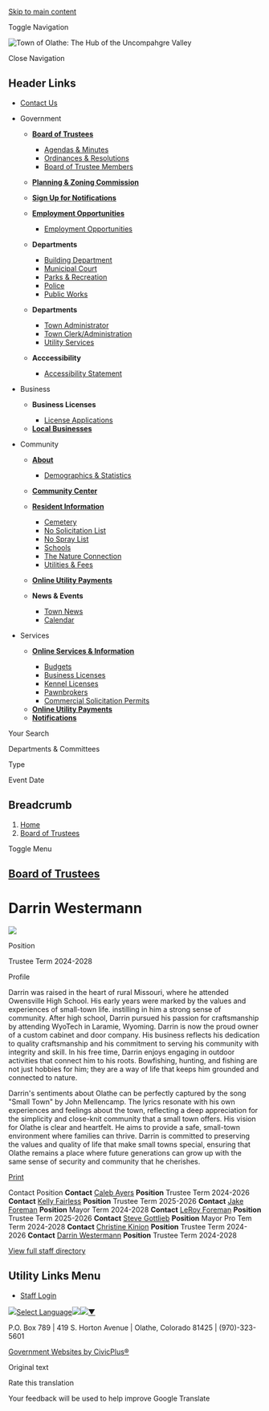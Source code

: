 [Skip to main content](https://www.townofolathe.org/board-trustees/directory-listing/darrin-westermann/)

Toggle Navigation

![Town of Olathe: The Hub of the Uncompahgre Valley](https://www.townofolathe.org/sites/g/files/vyhlif9641/files/logo.png)

Close Navigation

## Header Links

- [Contact Us](https://www.townofolathe.org/contact-us)

<!--THE END-->

- Government
  
  - [**Board of Trustees**](https://www.townofolathe.org/board-trustees)
    
    - [Agendas &amp; Minutes](https://www.townofolathe.org/meetings)
    - [Ordinances &amp; Resolutions](https://www.townofolathe.org/ordinances)
    - [Board of Trustee Members](https://www.townofolathe.org/node/1221)
  - [**Planning &amp; Zoning Commission**](https://www.townofolathe.org/planning-zoning-commission)
  - [**Sign Up for Notifications**](https://www.townofolathe.org/portal)
  - [**Employment Opportunities**](https://www.townofolathe.org/Employment-Opportunities)
    
    - [Employment Opportunities](https://www.townofolathe.org/Employment-Opportunities)
  
  <!--THE END-->
  
  - **Departments**
    
    - [Building Department](https://www.townofolathe.org/building-department)
    - [Municipal Court](https://www.townofolathe.org/municipal-court)
    - [Parks &amp; Recreation](https://www.townofolathe.org/parks)
    - [Police](https://www.townofolathe.org/police)
    - [Public Works](https://www.townofolathe.org/public-works)
  
  <!--THE END-->
  
  - **Departments**
    
    - [Town Administrator](https://www.townofolathe.org/town-administrator)
    - [Town Clerk/Administration](https://www.townofolathe.org/town-clerkadministration)
    - [Utility Services](https://www.townofolathe.org/utility-services)
  
  <!--THE END-->
  
  - **Acccessibility**
    
    - [Accessibility Statement](https://www.townofolathe.org/Accessibility-Statement)
- Business
  
  - **Business Licenses**
    
    - [License Applications](https://www.townofolathe.org/node/286)
  
  <!--THE END-->
  
  - [**Local Businesses**](https://www.townofolathe.org/node/311)
  
  <!--THE END-->
  
  <!--THE END-->
- Community
  
  - [**About**](https://www.townofolathe.org/about)
    
    - [Demographics &amp; Statistics](https://www.townofolathe.org/node/111)
  - [**Community Center**](https://www.townofolathe.org/node/266)
  
  <!--THE END-->
  
  - [**Resident Information**](https://www.townofolathe.org/resident-services)
    
    - [Cemetery](https://www.townofolathe.org/node/256)
    - [No Solicitation List](https://www.townofolathe.org/node/246)
    - [No Spray List](https://www.townofolathe.org/node/251)
    - [Schools](https://www.townofolathe.org/node/271)
    - [The Nature Connection](https://www.townofolathe.org/node/241)
    - [Utilities &amp; Fees](https://www.townofolathe.org/node/276)
  
  <!--THE END-->
  
  - [**Online Utility Payments**](https://www.townofolathe.org/node/261)
  - **News &amp; Events**
    
    - [Town News](https://www.townofolathe.org/news)
    - [Calendar](https://www.townofolathe.org/calendar)
  
  <!--THE END-->
- Services
  
  - [**Online Services &amp; Information**](https://www.townofolathe.org/online-services)
    
    - [Budgets](https://www.townofolathe.org/node/306)
    - [Business Licenses](https://www.townofolathe.org/node/286)
    - [Kennel Licenses](https://www.townofolathe.org/node/291)
    - [Pawnbrokers](https://www.townofolathe.org/node/296)
    - [Commercial Solicitation Permits](https://www.townofolathe.org/node/301)
  
  <!--THE END-->
  
  - [**Online Utility Payments**](https://www.townofolathe.org/node/261)
  - [**Notifications**](https://www.townofolathe.org/portal)
  
  <!--THE END-->
  
  <!--THE END-->

Your Search

Departments &amp; Committees

Type

Event Date

## Breadcrumb

1. [Home](https://www.townofolathe.org)
2. [Board of Trustees](https://www.townofolathe.org/board-trustees)

Toggle Menu

## [Board of Trustees](https://www.townofolathe.org/board-trustees)

# Darrin Westermann

![](https://www.townofolathe.org/sites/g/files/vyhlif9641/files/styles/directory_listings_body_with_photo/public/media/board-trustees/image/2241/trusteewestermann.jpg?itok=Zkr9myJk)

Position

Trustee Term 2024-2028

Profile

Darrin was raised in the heart of rural Missouri, where he attended Owensville High School. His early years were marked by the values and experiences of small-town life. instilling in him a strong sense of community. After high school, Darrin pursued his passion for craftsmanship by attending WyoTech in Laramie, Wyoming. Darrin is now the proud owner of a custom cabinet and door company. His business reflects his dedication to quality craftsmanship and his commitment to serving his community with integrity and skill. In his free time, Darrin enjoys engaging in outdoor activities that connect him to his roots. Bowfishing, hunting, and fishing are not just hobbies for him; they are a way of life that keeps him grounded and connected to nature. 

Darrin's sentiments about Olathe can be perfectly captured by the song "Small Town" by John Mellencamp. The lyrics resonate with his own experiences and feelings about the town, reflecting a deep appreciation for the simplicity and close-knit community that a small town offers. His vision for Olathe is clear and heartfelt. He aims to provide a safe, small-town environment where families can thrive. Darrin is committed to preserving the values and quality of life that make small towns special, ensuring that Olathe remains a place where future generations can grow up with the same sense of security and community that he cherishes. 

[Print](https://www.townofolathe.org/print/pdf/node/1201)

Contact Position **Contact** [Caleb Ayers](https://www.townofolathe.org/board-trustees/directory-listing/caleb-ayers) **Position** Trustee Term 2024-2026 **Contact** [Kelly Fairless](https://www.townofolathe.org/board-trustees/directory-listing/kelly-fairless) **Position** Trustee Term 2025-2026 **Contact** [Jake Foreman](https://www.townofolathe.org/board-trustees/directory-listing/jake-foreman) **Position** Mayor Term 2024-2028 **Contact** [LeRoy Foreman](https://www.townofolathe.org/board-trustees/directory-listing/leroy-foreman) **Position** Trustee Term 2025-2026 **Contact** [Steve Gottlieb](https://www.townofolathe.org/board-trustees/directory-listing/steve-gottlieb) **Position** Mayor Pro Tem Term 2024-2028 **Contact** [Christine Kinion](https://www.townofolathe.org/board-trustees/directory-listing/christine-kinion) **Position** Trustee Term 2024-2026 **Contact** [Darrin Westermann](https://www.townofolathe.org/board-trustees/directory-listing/darrin-westermann) **Position** Trustee Term 2024-2028

[View full staff directory](https://www.townofolathe.org/directory)

## Utility Links Menu

- [Staff Login](https://www.townofolathe.org/login?current=)

![](https://www.google.com/images/cleardot.gif)[Select Language![](https://www.google.com/images/cleardot.gif)​![](https://www.google.com/images/cleardot.gif)▼](https://www.townofolathe.org/board-trustees/directory-listing/darrin-westermann)

P.O. Box 789 | 419 S. Horton Avenue | Olathe, Colorado 81425 | (970)-323-5601

[Government Websites by CivicPlus®](https://www.civicplus.com "(opens in a new window)")

Original text

Rate this translation

Your feedback will be used to help improve Google Translate